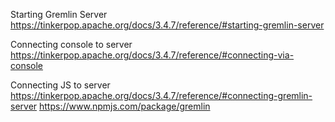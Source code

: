 Starting Gremlin Server
https://tinkerpop.apache.org/docs/3.4.7/reference/#starting-gremlin-server

Connecting console to server
https://tinkerpop.apache.org/docs/3.4.7/reference/#connecting-via-console

Connecting JS to server
https://tinkerpop.apache.org/docs/3.4.7/reference/#connecting-gremlin-server
https://www.npmjs.com/package/gremlin
